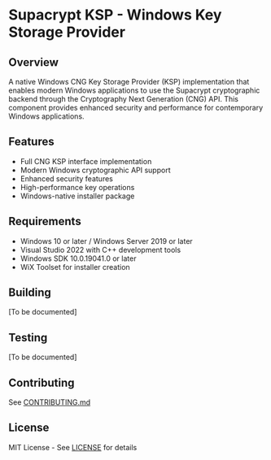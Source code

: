 # Supacrypt KSP - Windows Key Storage Provider

## Overview

A native Windows CNG Key Storage Provider (KSP) implementation that enables modern Windows applications to use the Supacrypt cryptographic backend through the Cryptography Next Generation (CNG) API. This component provides enhanced security and performance for contemporary Windows applications.

## Features

- Full CNG KSP interface implementation
- Modern Windows cryptographic API support
- Enhanced security features
- High-performance key operations
- Windows-native installer package

## Requirements

- Windows 10 or later / Windows Server 2019 or later
- Visual Studio 2022 with C++ development tools
- Windows SDK 10.0.19041.0 or later
- WiX Toolset for installer creation

## Building

[To be documented]

## Testing

[To be documented]

## Contributing

See [CONTRIBUTING.md](../supacrypt-common/docs/CONTRIBUTING.md)

## License

MIT License - See [LICENSE](LICENSE) for details